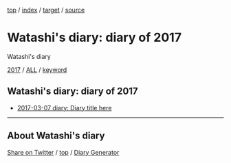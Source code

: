 [top](../index.html) / [index](index.html) / [target](https://kazune.github.io/diary/2017/index.html) / [source](https://github.com/kazune/diary/blob/gh-pages/2017/index.src.md) 

Watashi's diary: diary of 2017
=====================================================================================================
Watashi's diary

[2017](index.html)
/ [ALL](../idxall.html)
 / [keyword](../keyword/index.html)

## Watashi's diary: diary of 2017

* [2017-03-07 diary: Diary title here](ig170307.html)


----------------------------------------------------------------------------------------------------

## About Watashi's diary

[Share on Twitter](https://twitter.com/intent/tweet?hashtags=igapyon%2Cdiary%2C%E3%81%84%E3%81%8C%E3%81%B4%E3%82%87%E3%82%93&text=Watashi%27s+diary%3A+diary+of+2017&url=https%3A%2F%2Fkazune.github.io%2Fdiary%2F2017%2Findex.html) / [top](../index.html) / [Diary Generator](https://github.com/igapyon/igapyonv3)

